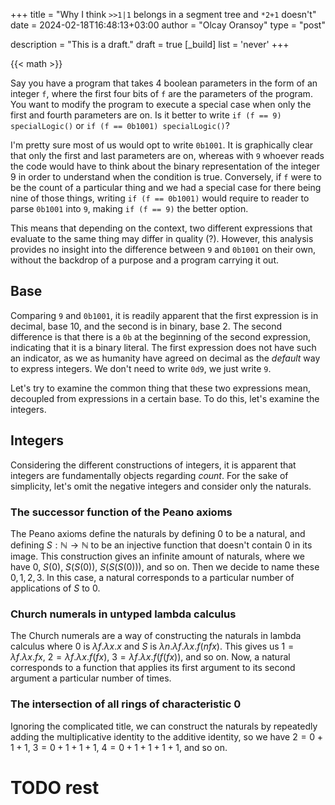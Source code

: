 +++
title = "Why I think `>>1|1` belongs in a segment tree and `*2+1` doesn't"
date = 2024-02-18T16:48:13+03:00
author = "Olcay Oransoy"
type = "post"

description = "This is a draft."
draft = true
[_build]
  list = 'never'
+++

<!--more-->

{{< math >}}

Say you have a program that takes 4 boolean parameters in the form of an integer `f`, where the first four bits of `f` are the parameters of the program. You want to modify the program to execute a special case when only the first and fourth parameters are on. Is it better to write `if (f == 9) specialLogic()` or `if (f == 0b1001) specialLogic()`?

I'm pretty sure most of us would opt to write `0b1001`. It is graphically clear that only the first and last parameters are on, whereas with `9` whoever reads the code would have to think about the binary representation of the integer $9$ in order to understand when the condition is true. Conversely, if `f` were to be the count of a particular thing and we had a special case for there being nine of those things, writing `if (f == 0b1001)` would require to reader to parse `0b1001` into `9`, making `if (f == 9)` the better option.

This means that depending on the context, two different expressions that evaluate to the same thing may differ in quality (?). However, this analysis provides no insight into the difference between `9` and `0b1001` on their own, without the backdrop of a purpose and a program carrying it out.
## Base
Comparing `9` and `0b1001`, it is readily apparent that the first expression is in decimal, base 10, and the second is in binary, base 2. The second difference is that there is a `0b` at the beginning of the second expression, indicating that it is a binary literal. The first expression does not have such an indicator, as we as humanity have agreed on decimal as the _default_ way to express integers. We don't need to write `0d9`, we just write `9`.

Let's try to examine the common thing that these two expressions mean, decoupled from expressions in a certain base. To do this, let's examine the integers.
## Integers
Considering the different constructions of integers, it is apparent that integers are fundamentally objects regarding _count_. For the sake of simplicity, let's omit the negative integers and consider only the naturals.
### The successor function of the Peano axioms
The Peano axioms define the naturals by defining $0$ to be a natural, and defining $S:\mathbb{N}\to\mathbb{N}$ to be an injective function that doesn't contain $0$ in its image. This construction gives an infinite amount of naturals, where we have $0$, $S(0)$, $S(S(0))$, $S(S(S(0)))$, and so on. Then we decide to name these $0,1,2,3$. In this case, a natural corresponds to a particular number of applications of $S$ to $0$.
### Church numerals in untyped lambda calculus
The Church numerals are a way of constructing the naturals in lambda calculus where $0$ is $\lambda f.\lambda x.x$ and $S$ is $\lambda n.\lambda f.\lambda x.f(nfx)$. This gives us $1=\lambda f.\lambda x.fx$, $2=\lambda f.\lambda x.f(fx)$, $3=\lambda f.\lambda x.f(f(fx))$, and so on. Now, a natural corresponds to a function that applies its first argument to its second argument a particular number of times.
### The intersection of all rings of characteristic 0
Ignoring the complicated title, we can construct the naturals by repeatedly adding the multiplicative identity to the additive identity, so we have $2=0+1+1$, $3=0+1+1+1$, $4=0+1+1+1+1$, and so on.
# TODO rest
